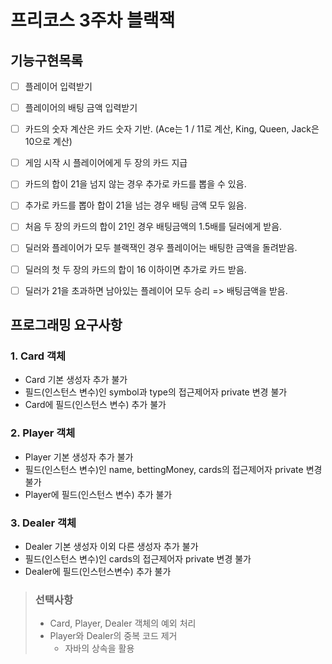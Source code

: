 # 프리코스 3주차 블랙잭

## 기능구현목록

- [ ]  플레이어 입력받기
- [ ]  플레이어의 배팅 금액 입력받기
- [ ]  카드의 숫자 계산은 카드 숫자 기반. (Ace는 1 / 11로 계산, King, Queen, Jack은 10으로 계산)
- [ ]  게임 시작 시 플레이어에게 두 장의 카드 지급
- [ ]  카드의 합이 21을 넘지 않는 경우 추가로 카드를 뽑을 수 있음.
- [ ]  추가로 카드를 뽑아 합이 21을 넘는 경우 배팅 금액 모두 잃음.
- [ ]  처음 두 장의 카드의 합이 21인 경우 배팅금액의 1.5배를 딜러에게 받음.
- [ ]  딜러와 플레이어가 모두 블랙잭인 경우 플레이어는 배팅한 금액을 돌려받음.
- [ ]  딜러의 첫 두 장의 카드의 합이 16 이하이면 추가로 카드 받음.
- [ ]  딜러가 21을 초과하면 남아있는 플레이어 모두 승리 => 배팅금액을 받음.



## 프로그래밍 요구사항

### 1. Card 객체

- Card 기본 생성자 추가 불가
- 필드(인스턴스 변수)인 symbol과 type의 접근제어자 private 변경 불가
- Card에 필드(인스턴스 변수) 추가 불가

### 2. Player 객체

- Player 기본 생성자 추가 불가
- 필드(인스턴스 변수)인 name, bettingMoney, cards의 접근제어자 private 변경 불가
- Player에 필드(인스턴스 변수) 추가 불가

### 3. Dealer 객체

- Dealer 기본 생성자 이외 다른 생성자 추가 불가
- 필드(인스턴스 변수)인 cards의 접근제어자 private 변경 불가
- Dealer에 필드(인스턴스변수) 추가 불가



> ### 선택사항
>
> - Card, Player, Dealer 객체의 예외 처리
> - Player와 Dealer의 중복 코드 제거
>   - 자바의 상속을 활용